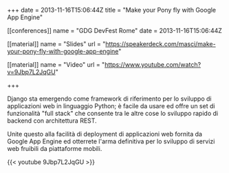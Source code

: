 +++
date = 2013-11-16T15:06:44Z
title = "Make your Pony fly with Google App Engine"


[[conferences]]
name = "GDG DevFest Rome"
date = 2013-11-16T15:06:44Z

[[material]]
name = "Slides"
url  = "https://speakerdeck.com/masci/make-your-pony-fly-with-google-app-engine"

[[material]]
name = "Video"
url  = "https://www.youtube.com/watch?v=9Jbp7L2JqGU"


+++

Django sta emergendo come framework di riferimento per lo sviluppo di applicazioni web in linguaggio Python; è facile da usare ed offre un set di funzionalità "full stack" che consente tra le altre cose lo sviluppo rapido di backend con architettura REST.

Unite questo alla facilità di deployment di applicazioni web fornita da Google App Engine ed otterrete l'arma definitiva per lo sviluppo di servizi web fruibili da piattaforme mobili.

{{< youtube 9Jbp7L2JqGU >}}

